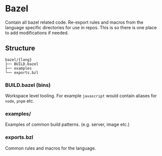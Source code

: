 # Bazel

Contain all bazel related code. Re-export rules and macros from the language specific directories for use in repos. This is so there is one place to add modifications if needed.

## Structure

```
bazel/{lang}
├── BUILD.bazel
├── examples
└── exports.bzl
```

### BUILD.bazel (bins)

Workspace level tooling. For example `javascript` would contain aliases for `node`, `pnpm` etc.

### examples/

Examples of common build patterns. (e.g. server, image etc.)

### exports.bzl

Common rules and macros for the language.
